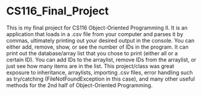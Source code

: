 # CS116_Final_Project
This is my final project for CS116 Object-Oriented Programming II.
It is an application that loads in a .csv file from your computer and parses it by commas, ultimately printing out your desired output in the
console. You can either add, remove, show, or see the number of IDs in the program. It can print out the database/array list that you chose to print (either all or a certain ID). You can add IDs to the arraylist, remove IDs from the arraylist, or just see how many items are in the list.
This project/class was great exposure to inheritance, arraylists, importing .csv files, error handling such as try/catching (FileNotFoundException in this case), and many other useful methods for the 2nd half of Object-Oriented Programming.
